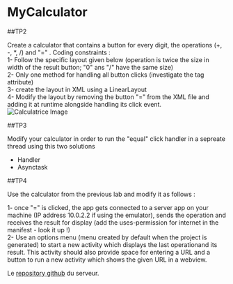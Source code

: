 # MyCalculator


##TP2 

Create a calculator that contains a button for every digit, the operations (+, -, *, /) and "=" .
Coding constraints : <br>
1- Follow the specific layout given below (operation is twice the size in width of the result button; "0" ans "/" have the same size) <br>
2- Only one method for handling all button clicks (investigate the tag attribute) <br>
3- create the layout in XML using a LinearLayout <br>
4- Modify the layout by removing the button "=" from the XML file and adding it at runtime alongside handling its click event. <br>
![Calculatrice Image](/Desktop/ING4/Mobile/Calculatrice.jpg)

##TP3

Modify your calculator in order to run the "equal" click handler in a sepreate thread using this two solutions
- Handler
- Asynctask

##TP4

Use the calculator from the previous lab and modify it as follows :

1- once "=" is clicked, the app gets connected to a server app on your machine (IP address 10.0.2.2 if using the emulator), sends the operation and receives the result for display (add the uses-permission for internet in the manifest - look it up !) <br>
2- Use an options menu (menu created by default when the project is generated) to start a new activity which displays the last operationand its result. This activity should also provide space for entering a URL and a button to run a new activity which shows the given URL in a webview.

Le [repository github](https://github.com/LogNeperien/TPserveur "Title") du serveur.

